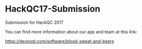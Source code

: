 # HackQC17-Submission
Submission for HackQC 2017 

You can find more information about our app and team at this link:

https://devpost.com/software/blood-sweat-and-beers
